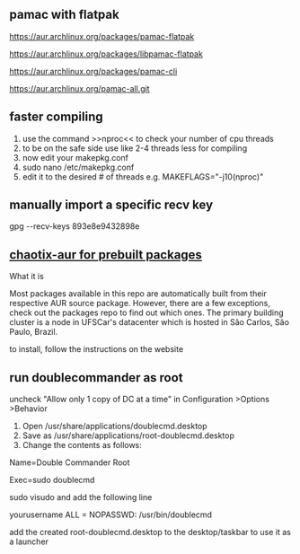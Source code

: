 ## pamac with flatpak
https://aur.archlinux.org/packages/pamac-flatpak

https://aur.archlinux.org/packages/libpamac-flatpak

https://aur.archlinux.org/packages/pamac-cli

https://aur.archlinux.org/pamac-all.git

## faster compiling
1. use the command >>nproc<< to check your number of cpu threads
2. to be on the safe side use like 2-4 threads less for compiling
3. now edit your makepkg.conf
4. sudo nano /etc/makepkg.conf
5. edit it to the desired # of threads e.g.
        MAKEFLAGS="-j10(nproc)"

## manually import a specific recv key
gpg --recv-keys 893e8e9432898e

## [chaotix-aur for prebuilt packages](https://aur.chaotic.cx/)
What it is

Most packages available in this repo are automatically built from their respective AUR source package. However, there are a few exceptions, check out the packages repo to find out which ones.
The primary building cluster is a node in UFSCar's datacenter which is hosted in São Carlos, São Paulo, Brazil.

to install, follow the instructions on the website

## run doublecommander as root

uncheck "Allow only 1 copy of DC at a time" in Configuration >Options >Behavior

1. Open /usr/share/applications/doublecmd.desktop
2. Save as /usr/share/applications/root-doublecmd.desktop
3. Change the contents as follows:

Name=Double Commander Root

Exec=sudo doublecmd

sudo visudo and add the following line

yourusername ALL = NOPASSWD: /usr/bin/doublecmd

add the created root-doublecmd.desktop to the desktop/taskbar to use it as a launcher

